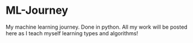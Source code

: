 # ML-Journey
My machine learning journey. Done in python. All my work will be posted here as I teach myself learning types and algorithms!

